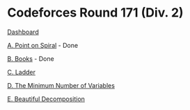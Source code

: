 # Codeforces Round 171 (Div. 2)

[Dashboard](https://codeforces.com/contest/279)

[A. Point on Spiral](https://codeforces.com/contest/279/problem/A) - Done

[B. Books](https://codeforces.com/contest/279/problem/B) - Done

[C. Ladder](https://codeforces.com/contest/279/problem/C)

[D. The Minimum Number of Variables](https://codeforces.com/contest/279/problem/D)

[E. Beautiful Decomposition](https://codeforces.com/contest/279/problem/E)
